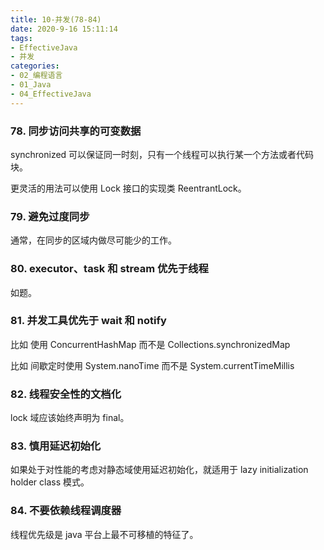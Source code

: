 ```yaml
---
title: 10-并发(78-84)
date: 2020-9-16 15:11:14
tags:
- EffectiveJava
- 并发
categories: 
- 02_编程语言
- 01_Java
- 04_EffectiveJava
---
```


### 78. 同步访问共享的可变数据

synchronized 可以保证同一时刻，只有一个线程可以执行某一个方法或者代码块。

更灵活的用法可以使用 Lock 接口的实现类 ReentrantLock。



### 79. 避免过度同步

通常，在同步的区域内做尽可能少的工作。



### 80. executor、task 和 stream 优先于线程

如题。



### 81. 并发工具优先于 wait 和 notify

比如 使用 ConcurrentHashMap 而不是 Collections.synchronizedMap

比如 间歇定时使用 System.nanoTime 而不是 System.currentTimeMillis



### 82. 线程安全性的文档化

 lock 域应该始终声明为 final。



### 83. 慎用延迟初始化

如果处于对性能的考虑对静态域使用延迟初始化，就适用于 lazy initialization holder class 模式。



### 84. 不要依赖线程调度器

线程优先级是 java 平台上最不可移植的特征了。

